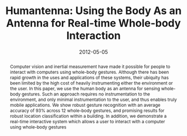 ---
abstract: |-
  Computer vision and inertial measurement have made it possible for people to interact with computers using whole-body gestures. Although there has been rapid growth in the uses and applications of these systems, their ubiquity has been limited by the high cost of heavily instrumenting either the environment or the user. In this paper, we use the human body as an antenna for sensing whole-body gestures. Such an approach requires no instrumentation to the environment, and only minimal instrumentation to the user, and thus enables truly mobile applications. We show robust gesture recognition with an average accuracy of 93% across 12 whole-body gestures, and promising results for robust location classification within a building. In addition, we demonstrate a real-time interactive system which allows a user to interact with a computer using whole-body gestures
authors:
- cohn
- Daniel Morris
- patel
- Desney Tan
award: ''
bibtex: |-
  @inproceedings{Cohn:2012:HUB:2207676.2208330,
   author = {Cohn, Gabe and Morris, Daniel and Patel, Shwetak and Tan, Desney},
   title = {Humantenna: Using the Body As an Antenna for Real-time Whole-body Interaction},
   booktitle = {Proceedings of the SIGCHI Conference on Human Factors in Computing Systems},
   series = {CHI '12},
   year = {2012},
   isbn = {978-1-4503-1015-4},
   location = {Austin, Texas, USA},
   pages = {1901--1910},
   numpages = {10},
   url = {http://doi.acm.org/10.1145/2207676.2208330},
   doi = {10.1145/2207676.2208330},
   acmid = {2208330},
   publisher = {ACM},
   address = {New York, NY, USA},
   keywords = {body as antenna, electrical noise, whole-body gestures},
  }
caption: ''
citation: |-
  Gabe Cohn, Daniel Morris, Shwetak Patel, and Desney Tan. 2012. Humantenna: using the body as an antenna for real-time whole-body interaction.  In Proceedings of the SIGCHI Conference on Human Factors in Computing Systems (CHI '12). ACM, New York, NY, USA,  1901-1910. DOI=http://dx.doi.org/10.1145/2207676.2208330
conference: Conference on Human Factors in Computing Systems (CHI), 2012
date: '2012-05-05'
image: ''
pdf: /pdfs/humantenna.pdf
thumbnail: ''
title: 'Humantenna: Using the Body As an Antenna for Real-time Whole-body Interaction'
video: ''
video_embed: ''
---